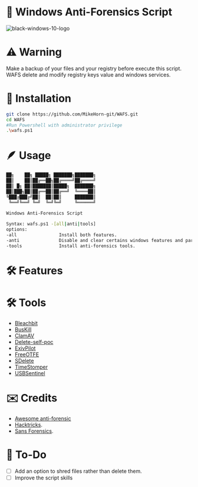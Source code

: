 # 🔐 Windows Anti-Forensics Script

![black-windows-10-logo](https://github.com/MikeHorn-git/WAFS/assets/123373126/32917e73-50f1-41f5-931b-1ad7304f4db1)

# ⚠️ Warning
Make a backup of your files and your registry before execute this script.
WAFS delete and modify registry keys value and windows services.


# 👷 Installation
```bash
git clone https://github.com/MikeHorn-git/WAFS.git
cd WAFS
#Run Powershell with administrator privilege
.\wafs.ps1
```

# 🪶 Usage
```bash
██╗    ██╗ █████╗ ███████╗███████╗
██║    ██║██╔══██╗██╔════╝██╔════╝
██║ █╗ ██║███████║█████╗  ███████╗
██║███╗██║██╔══██║██╔══╝  ╚════██║
╚███╔███╔╝██║  ██║██║     ███████║
 ╚══╝╚══╝ ╚═╝  ╚═╝╚═╝     ╚══════╝
                                  
Windows Anti-Forensics Script

Syntax: wafs.ps1 -[all|anti|tools]
options:
-all                Install both features.
-anti               Disable and clear certains windows features and parameters for anti-forensics.
-tools              Install anti-forensics tools.
```

# 🛠️ Features

# 🛠️ Tools
* [Bleachbit](https://www.bleachbit.org/)
* [BusKill](https://github.com/BusKill/buskill-app)
* [ClamAV](https://www.clamav.net/)
* [Delete-self-poc](https://github.com/LloydLabs/delete-self-poc)
* [ExivPilot](https://www.colorpilot.com/)
* [FreeOTFE](https://en.wikipedia.org/wiki/FreeOTFE)
* [SDelete](https://learn.microsoft.com/en-us/sysinternals/downloads/sdelete)
* [TimeStomper](https://github.com/slyd0g/TimeStomper)
* [USBSentinel](https://github.com/thereisnotime/xxUSBSentinel/)

# ✉️ Credits
* [Awesome anti-forensic](https://github.com/shadawck/awesome-anti-forensic)
* [Hacktricks](https://book.hacktricks.xyz/generic-methodologies-and-resources/basic-forensic-methodology/anti-forensic-techniques#disable-shadow-copies).
* [Sans Forensics](https://www.sans.org/posters/windows-forensic-analysis/).

# 📡 To-Do
- [ ] Add an option to shred files rather than delete them.
- [ ] Improve the script skills
